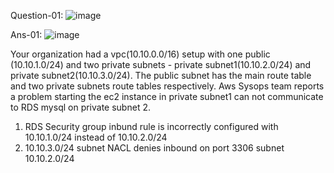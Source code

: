 
Question-01: ![image](https://github.com/user-attachments/assets/118f60fb-a01e-4ef8-aeff-95da6fe122d2)

Ans-01:   ![image](https://github.com/user-attachments/assets/75c8f65b-0603-4872-941a-f9dfb2f30ea0)

Your organization had a vpc(10.10.0.0/16) setup with one public (10.10.1.0/24) and two private subnets - private subnet1(10.10.2.0/24) and private subnet2(10.10.3.0/24).
The public subnet has the main route table and two private subnets route tables respectively.
Aws Sysops team reports a problem starting the ec2 instance in private subnet1 can not communicate to RDS mysql on private subnet 2.





1. RDS Security group inbund rule is incorrectly configured with 10.10.1.0/24 instead of 10.10.2.0/24
2. 10.10.3.0/24 subnet NACL denies inbound on port 3306 subnet 10.10.2.0/24


